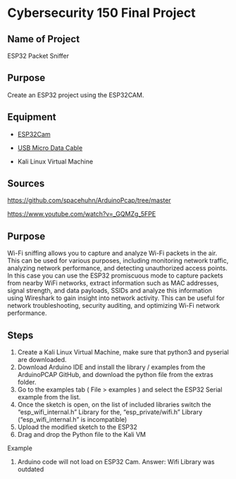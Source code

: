 # Cybersecurity 150 Final Project

## Name of Project
ESP32 Packet Sniffer
## Purpose
Create an ESP32 project using the ESP32CAM.

## Equipment
* [ESP32Cam](https://www.amazon.com/Aideepen-ESP32-CAM-Bluetooth-ESP32-CAM-MB-Arduino/dp/B08P2578LV/ref=sr_1_3?crid=4FY0ECFW0ZX7&keywords=ESP32+Cam&qid=1678902050&sprefix=esp32+cam%2Caps%2C240&sr=8-3)

* [USB Micro Data Cable](https://www.amazon.com/AmazonBasics-Male-Micro-Cable-Black/dp/B0711PVX6Z/ref=sr_1_1_sspa?keywords=micro+usb+data+cable&qid=1678902214&sprefix=Micro+USB+data+%2Caps%2C89&sr=8-1-spons&psc=1&spLa=ZW5jcnlwdGVkUXVhbGlmaWVyPUFaU0NaUVZHU1RFUlAmZW5jcnlwdGVkSWQ9QTA3NTA4MDVFVERCS01HVlgxM1YmZW5jcnlwdGVkQWRJZD1BMDE4NTE1NTIwWUdONkdWSzU1M1Amd2lkZ2V0TmFtZT1zcF9hdGYmYWN0aW9uPWNsaWNrUmVkaXJlY3QmZG9Ob3RMb2dDbGljaz10cnVl)
* Kali Linux Virtual Machine

## Sources
https://github.com/spacehuhn/ArduinoPcap/tree/master

https://www.youtube.com/watch?v=_GQMZg_5FPE

## Purpose
Wi-Fi sniffing allows you to capture and analyze Wi-Fi packets in the air. This can be used for various purposes, including monitoring network traffic, analyzing network performance, and detecting unauthorized access points. In this case you can use the ESP32 promiscuous mode to capture packets from nearby WiFi networks, extract information such as MAC addresses, signal strength, and data payloads, SSIDs and analyze this information using Wireshark to gain insight into network activity. This can be useful for network troubleshooting, security auditing, and optimizing Wi-Fi network performance. 




## Steps
1. Create a Kali Linux Virtual Machine, make sure that python3 and pyserial are downloaded.
2. Download Arduino IDE and install the library / examples from the ArduinoPCAP GitHub, and download the python file from the extras folder.
3. Go to the examples tab ( File > examples ) and select the ESP32 Serial example from the list.
4. Once the sketch is open, on the list of included libraries switch the “esp_wifi_internal.h” Library for the, “esp_private/wifi.h” Library (“esp_wifi_internal.h” is incompatible) 
5. Upload the modified sketch to the ESP32
6. Drag and drop the Python file to the Kali VM

Example
1. Arduino code will not load on ESP32 Cam.
   Answer: Wifi Library was outdated
